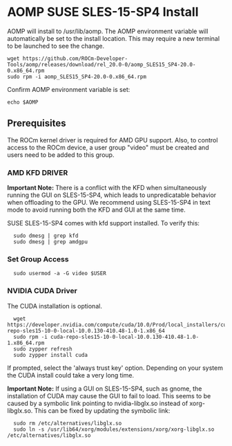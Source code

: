 # AOMP SUSE SLES-15-SP4 Install 
AOMP will install to /usr/lib/aomp. The AOMP environment variable will automatically be set to the install location. This may require a new terminal to be launched to see the change.
```
wget https://github.com/ROCm-Developer-Tools/aomp/releases/download/rel_20.0-0/aomp_SLES15_SP4-20.0-0.x86_64.rpm
sudo rpm -i aomp_SLES15_SP4-20.0-0.x86_64.rpm
```
Confirm AOMP environment variable is set:
```
echo $AOMP
```

## Prerequisites
The ROCm kernel driver is required for AMD GPU support.
Also, to control access to the ROCm device, a user group "video" must be created and users need to be added to this group.

### AMD KFD DRIVER
<b>Important Note:</b>
There is a conflict with the KFD when simultaneously running the GUI on SLES-15-SP4, which leads to unpredicatable behavior when offloading to the GPU. We recommend using SLES-15-SP4 in text mode to avoid running both the KFD and GUI at the same time.

SUSE SLES-15-SP4 comes with kfd support installed. To verify this:
```
  sudo dmesg | grep kfd
  sudo dmesg | grep amdgpu
```

### Set Group Access
```
  sudo usermod -a -G video $USER
```

### NVIDIA CUDA Driver
The CUDA installation is optional.
```
  wget https://developer.nvidia.com/compute/cuda/10.0/Prod/local_installers/cuda-repo-sles15-10-0-local-10.0.130-410.48-1.0-1.x86_64
  sudo rpm -i cuda-repo-sles15-10-0-local-10.0.130-410.48-1.0-1.x86_64.rpm
  sudo zypper refresh
  sudo zypper install cuda
```
If prompted, select the 'always trust key' option. Depending on your system the CUDA install could take a very long time.

<b>Important Note:</b>
If using a GUI on SLES-15-SP4, such as gnome, the installation of CUDA may cause the GUI to fail to load. This seems to be caused by a symbolic link pointing to nvidia-libglx.so instead of xorg-libglx.so. This can be fixed by updating the symbolic link:
```
  sudo rm /etc/alternatives/libglx.so
  sudo ln -s /usr/lib64/xorg/modules/extensions/xorg/xorg-libglx.so /etc/alternatives/libglx.so
```
